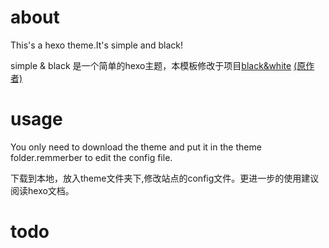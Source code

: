 # about

This's a hexo theme.It's simple and black!

simple & black 是一个简单的hexo主题，本模板修改于项目[black&white](https://github.com/zmrenwu/django-blog-tutorial-templates) [(原作者)](https://github.com/zmrenwu)

# usage
You only need to download the theme and put it in the theme folder.remmerber to edit the config file.

下载到本地，放入theme文件夹下,修改站点的config文件。更进一步的使用建议阅读hexo文档。

# todo
